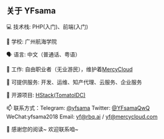 ## 关于 YFsama

:computer: 技术栈: PHP(入门)、前端(入门)

🌱 学校: 广州航海学院 

:speaking_head: 语言: 中文（普通话、粤语）

:office: 工作: 自由职业者（无业游民），维护着[MercyCloud](https://mercycloud.com)

:briefcase: 可提供服务: 开发、运维、知产代理、云服务、企业服务

🤔 开源项目: [HStack(TomatoIDC)](https://github.com/MercyCloudTeam/TomatoIDC)

📫 联系方式：Telegram: [@yfsama](https://t.me/yfsama) Twitter: [@YFsamaQwQ](https://twitter.com/YFsamaQwQ) WeChat:yfsama2018 Email: [yf@rbq.ai](mailto:yf@rbq.ai) / [yf@mercycloud.com](mailto:yf@mercycloud.com)

:call_me_hand: 感谢您的阅读~ 欢迎联系咱~

